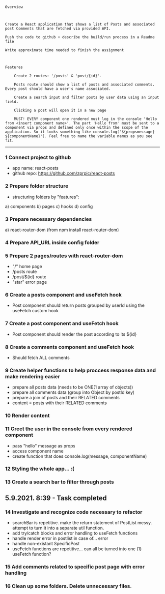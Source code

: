     Overview



    Create a React application that shows a list of Posts and associated post Comments that are fetched via provided API.

    Push the code to github + describe the build/run process in a Readme file

    Write approximate time needed to finish the assignment



    Features

        Create 2 routes: '/posts' & 'post/{id}'.

        Posts route should show a list of posts and associated comments. Every post should have a user's name associated.

        Create a search input and filter posts by user data using an input field.

        Clicking a post will open it in a new page

        MUST! EVERY component one rendered must log in the console 'Hello from <insert component name>'. The part 'Hello from' must be sent to a component via props and defined only once within the scope of the application. So it looks something like console.log('${propsmessage} ${componentName}'). Feel free to name the variable names as you see fit.

---

### 1 Connect project to github

- app name: react-posts
- github repo: https://github.com/zprpic/react-posts

### 2 Prepare folder structure

- structuring folders by "features":

a) components
b) pages
c) hooks
d) config

### 3 Prepare necessary dependencies

a) react-router-dom (from npm install react-router-dom)

### 4 Prepare API_URL inside config folder

### 5 Prepare 2 pages/routes with react-router-dom

- "/" home page
- /posts route
- /post/${id} route
- "star" error page

### 6 Create a posts component and useFetch hook

- Post component should return posts grouped by userId using the useFetch custom hook

### 7 Create a post component and useFetch hook

- Post component should render the post according to its ${id}

### 8 Create a comments component and useFetch hook

- Should fetch ALL comments

### 9 Create helper functions to help proccess response data and make rendering easier

- prepare all posts data (needs to be ONE(1 array of objects))
- prepare all comments data (group into Object by postId key)
- prepare a join of posts and their RELATED comments
- content = posts with their RELATED comments

### 10 Render content

### 11 Greet the user in the console from every rendered component

- pass "hello" message as props
- access component name
- create function that does console.log(message, componentName)

### 12 Styling the whole app... :(

### 13 Create a search bar to filter through posts

## 5.9.2021. 8:39 - Task completed

### 14 Investigate and recognize code necessary to refactor

- searchBar is repetitive. make the return statement of PostList messy. attempt to turn it into a separate util function.
- add try/catch blocks and error handling to useFetch functions
- handle render error in postlist in case of... error
- handle non-existant SpecificPost
- useFetch functions are repetitive... can all be turned into one (1) useFetch function?

### 15 Add comments related to specific post page with error handling

### 16 Clean up some folders. Delete unnecessary files.
